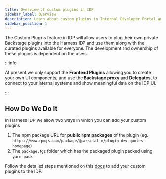 ```yaml
---
title: Overview of custom plugins in IDP
sidebar_label: Overview
description: Learn about custom plugins in Internal Developer Portal and how to use them to customize IDP.
sidebar_position: 1
---
```


The Custom Plugins feature in IDP will allow users to plug their own private Backstage plugins into the Harness IDP and use them along with the curated plugins available for everyone. The development and ownership of these plugins is dependent on the users. 

:::info

At present we only support the **Frontend Plugins** allowing you to create your own UI components, and use the **Backstage proxy** and **Delegates**, to connect to your internal systems and show meaningful data on the IDP UI.

:::

## How Do We Do It

In Harness IDP we allow two ways in which you can add your custom plugins

1. The npm package URL for **public npm packages** of the plugin (eg. `https://www.npmjs.com/package/@parsifal-m/plugin-dev-quotes-homepage`)
2. The `package.tgz` folder which has the packaged plugin packed using `yarn pack`

Follow the detailed steps mentioned on this [docs](/docs/internal-developer-portal/plugins/custom-plugins/add-a-custom-plugin) to add your custom plugins to the IDP. 


